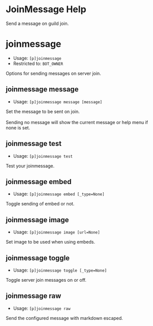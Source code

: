 # JoinMessage Help

Send a message on guild join.

# joinmessage
 - Usage: `[p]joinmessage `
 - Restricted to: `BOT_OWNER`

Options for sending messages on server join.

## joinmessage message
 - Usage: `[p]joinmessage message [message] `

Set the message to be sent on join.<br/><br/>Sending no message will show the current message or help menu if<br/>none is set.

## joinmessage test
 - Usage: `[p]joinmessage test `

Test your joinmessage.

## joinmessage embed
 - Usage: `[p]joinmessage embed [_type=None] `

Toggle sending of embed or not.

## joinmessage image
 - Usage: `[p]joinmessage image [url=None] `

Set image to be used when using embeds.

## joinmessage toggle
 - Usage: `[p]joinmessage toggle [_type=None] `

Toggle server join messages on or off.

## joinmessage raw
 - Usage: `[p]joinmessage raw `

Send the configured message with markdown escaped.

